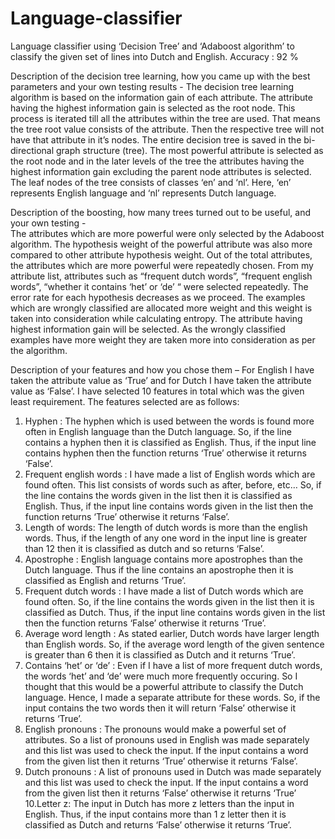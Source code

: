 # Language-classifier
 Language classifier using ‘Decision Tree’ and ‘Adaboost algorithm’ to classify the given set of lines into Dutch and English. Accuracy : 92 %  

Description of the decision tree learning, how you came up with the best parameters and your own testing results - 
The decision tree learning algorithm is based on the information gain of each attribute. The attribute having the highest information gain is selected as the root node. This process is iterated till all the attributes within the tree are used. That means the tree root value consists of the attribute. Then the respective tree will not have that attribute in it’s nodes. The entire decision tree is saved in the bi-directional graph structure (tree). The most powerful attribute is selected as the root node and in the later levels of the tree the attributes having the highest information gain excluding the parent node attributes is selected. The leaf nodes of the tree consists of classes ‘en’ and ‘nl’. Here, ‘en’ represents English language and ‘nl’ represents Dutch language. 

Description of the boosting, how many trees turned out to be useful, and your own testing -  
The attributes which are more powerful were only selected by the Adaboost algorithm. The hypothesis weight of the powerful attribute was also more compared to other attribute hypothesis weight. Out of the total attributes, the attributes which are more powerful were repeatedly chosen. From my attribute list, attributes such as “frequent dutch words”, “frequent english words”, “whether it contains ‘het’ or ‘de’ “ were selected repeatedly. The error rate for each hypothesis decreases as we proceed. The examples which are wrongly classified are allocated more weight and this weight is taken into consideration while calculating entropy. The attribute having highest information gain will be selected. As the wrongly classified examples have more weight they are taken more into consideration as per the algorithm.   

Description of your features and how you chose them – 
For English I have taken the attribute value as ‘True’ and for Dutch I have taken the attribute value as ‘False’. 
I have selected 10 features in total which was the given least requirement. 
The features selected are as follows: 
1. Hyphen : 
The hyphen which is used between the words is found more often in English language than the Dutch language. So, if the line contains a hyphen then it is classified as English. Thus, if the input line contains hyphen then the function returns ‘True’ otherwise it returns ‘False’. 
2. Frequent english words : 
 I have made a list of English words which are found often. This list consists of words such as after, before, etc… So, if the line contains the words given in the list then it is classified as English. Thus, if the input line contains words given in the list then the function returns ‘True’ otherwise it returns ‘False’. 
3. Length of words: 
The length of dutch words is more than the english words. Thus, if the length of any one word in the input line is greater than 12 then it is classified as dutch and so returns ‘False’. 
4. Apostrophe : 
English language contains more apostrophes than the Dutch language. Thus if the line contains an apostrophe then it is classified as English and returns ‘True’. 
5. Frequent dutch words : 
I have made a list of Dutch words which are found often. So, if the line contains the words given in the list then it is classified as Dutch. Thus, if the input line contains words given in the list then the function returns ‘False’ otherwise it returns ‘True’. 
6. Average word length : 
As stated earlier, Dutch words have larger length than English words. So, if the average word length of the given sentence is greater than 6 then it is classified as Dutch and it returns ‘True’. 
7. Contains ‘het’ or ‘de’ : 
Even if I have a list of more frequent dutch words, the words ‘het’ and ‘de’ were much more frequently occuring. So I thought that this would be a powerful attribute to classify the Dutch language. Hence, I made a separate attribute for these words. So, if the input contains the two words then it will return ‘False’ otherwise it returns ‘True’. 
8. English pronouns : 
The pronouns would make a powerful set of attributes. So a list of pronouns used in English was made separately and this list was used to check the input. If the input contains a word from the given list then it returns ‘True’ otherwise it returns ‘False’.  
9. Dutch pronouns : 
A list of pronouns used in Dutch  was made separately and this list was used to check the input. If the input contains a word from the given list then it returns ‘False’ otherwise it returns ‘True’ 
10.Letter z: 
The input in Dutch has more z letters than the input in English. Thus, if the input contains more than 1 z letter then it is classified as Dutch and returns ‘False’ otherwise it returns ‘True’. 
